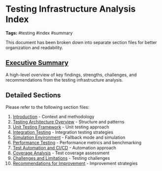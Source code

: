 # Testing Infrastructure Analysis Index

**Tags:** #testing #index #summary

This document has been broken down into separate section files for better organization and readability.

## [Executive Summary](testing_infrastructure_summary.md)

A high-level overview of key findings, strengths, challenges, and recommendations from the testing infrastructure analysis.

## Detailed Sections

Please refer to the following section files:

1. [Introduction](01_testing_intro.md) - Context and methodology
2. [Testing Architecture Overview](02_testing_architecture.md) - Structure and patterns
3. [Unit Testing Framework](03_unit_testing.md) - Unit testing approach
4. [Integration Testing](04_integration_testing.md) - Integration testing strategies
5. [Simulation Environment](05_simulation_environment.md) - Fallback mode and simulation
6. [Performance Testing](06_performance_testing.md) - Performance metrics and benchmarking
7. [Test Automation and CI/CD](07_test_automation.md) - Automation approach
8. [Coverage Analysis](08_coverage_analysis.md) - Test coverage assessment
9. [Challenges and Limitations](09_challenges_limitations.md) - Testing challenges
10. [Recommendations for Improvement](10_improvement_recommendations.md) - Improvement strategies 
